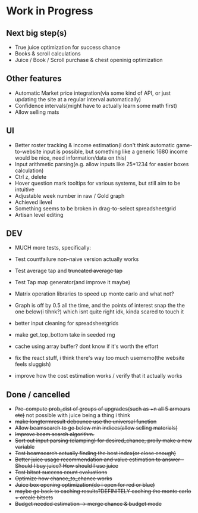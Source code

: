 
# Work in Progress

## Next big step(s)

- True juice optimization for success chance
- Books & scroll calculations
- Juice / Book / Scroll purchase & chest openinig optimization

## Other features

- Automatic Market price integration(via some kind of API, or just updating the site at a regular interval automatically)
- Confidence intervals(might have to actually learn some math first)
- Allow selling mats

## UI

- Better roster tracking & income estimation(I don't think automatic game-to-website input is possible, but something like a generic 1680 income would be nice, need information/data on this)
- Input arithmetic parsing(e.g. allow inputs like 25*1234 for easier boxes calculation)
- Ctrl z, delete
- Hover question mark tooltips for various systems, but still aim to be intuitive
- Adjustable week number in raw / Gold graph
- Achieved ilevel
- Something seems to be broken in drag-to-select spreadsheetgrid
- Artisan level editing

## DEV

- MUCH more tests, specifically:
- Test countfailure non-naive version actually works
- Test average tap and ~~truncated average tap~~
- Test Tap map generator(and improve it maybe)

- Matrix operation libraries to speed up monte carlo and what not?
- Graph is off by 0.5 all the time, and the points of interest snap the the one below(i tihnk?) which isnt quite right idk, kinda scared to touch it
- better input cleaning for spreadsheetgrids
- make get_top_bottom take in seeded rng
- cache using array buffer? dont know if it's worth the effort
- fix the react stuff, i think there's way too much usememo(the website feels sluggish)
- improve how the cost estimation works / verify that it actually works

## Done / cancelled

- ~~Pre-compute prob_dist of groups of upgrades(such as +n all 5 armours etc)~~ not possible with juice being a thing i think
- ~~make longtermresult debounce use the universal function~~
- ~~Allow beamsearch to go below min indices(allow selling materials)~~
- ~~Improve beam search algorithm.~~
- ~~Sort out input parsing (clamping) for desired_chance, prolly make a new variable~~
- ~~Test beamsearch actually finding the best index(or close enough)~~
- ~~Better juice usage recommendation and value estimation to answer - Should I buy juice? How should I use juice~~
- ~~Test bitset success count evaluations~~
- ~~Optimize how chance_to_chance works~~
- ~~Juice box opening optimization(do i open for red or blue)~~
- ~~maybe go back to caching results?DEFINITELY caching the monte carlo + orcale bitsets~~
- ~~Budget needed estimation -> merge chance & budget mode~~
